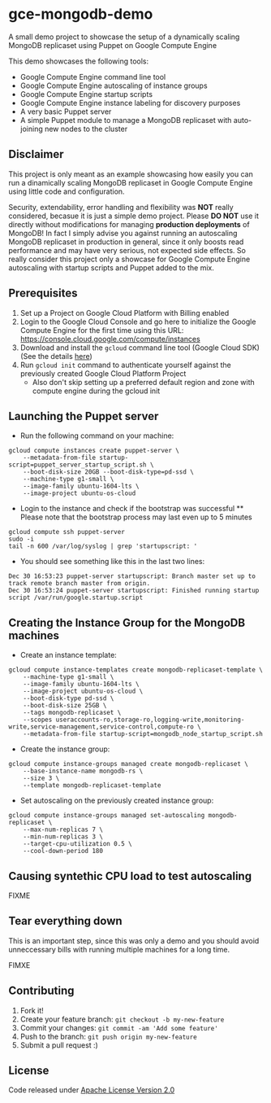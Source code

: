 # gce-mongodb-demo
A small demo project to showcase the setup of a dynamically scaling MongoDB replicaset using Puppet on Google Compute Engine

This demo showcases the following tools:
- Google Compute Engine command line tool
- Google Compute Engine autoscaling of instance groups
- Google Compute Engine startup scripts
- Google Compute Engine instance labeling for discovery purposes
- A very basic Puppet server
- A simple Puppet module to manage a MongoDB replicaset with auto-joining new nodes to the cluster

## Disclaimer

This project is only meant as an example showcasing how easily you can run a dinamically scaling MongoDB replicaset in Google Compute Engine using little code and configuration.

Security, extendability, error handling and flexibility was **NOT** really considered, becasue it is just a simple demo project. Please **DO NOT** use it directly without modifications for managing **production deployments** of MongoDB! In fact I simply advise you against running an autoscaling MongoDB replicaset in production in general, since it only boosts read performance and may have very serious, not expected side effects. So really consider this project only a showcase for Google Compute Engine autoscaling with startup scripts and Puppet added to the mix.

## Prerequisites

1. Set up a Project on Google Cloud Platform with Billing enabled
1. Login to the Google Cloud Console and go here to initialize the Google Compute Engine for the first time using this URL: https://console.cloud.google.com/compute/instances
1. Download and install the `gcloud` command line tool (Google Cloud SDK) (See the details [here](https://cloud.google.com/sdk/downloads))
1. Run `gcloud init` command to authenticate yourself against the previously created Google Cloud Platform Project
   * Also don't skip setting up a preferred default region and zone with compute engine during the gcloud init

## Launching the Puppet server

* Run the following command on your machine:
```
gcloud compute instances create puppet-server \
    --metadata-from-file startup-script=puppet_server_startup_script.sh \
    --boot-disk-size 20GB --boot-disk-type=pd-ssd \
    --machine-type g1-small \
    --image-family ubuntu-1604-lts \
    --image-project ubuntu-os-cloud
```
* Login to the instance and check if the bootstrap was successful
** Please note that the bootstrap process may last even up to 5 minutes
```
gcloud compute ssh puppet-server
sudo -i
tail -n 600 /var/log/syslog | grep 'startupscript: '
```
* You should see something like this in the last two lines:
```
Dec 30 16:53:23 puppet-server startupscript: Branch master set up to track remote branch master from origin.
Dec 30 16:53:24 puppet-server startupscript: Finished running startup script /var/run/google.startup.script
```

## Creating the Instance Group for the MongoDB machines

* Create an instance template:
```
gcloud compute instance-templates create mongodb-replicaset-template \
    --machine-type g1-small \
    --image-family ubuntu-1604-lts \
    --image-project ubuntu-os-cloud \
    --boot-disk-type pd-ssd \
    --boot-disk-size 25GB \
    --tags mongodb-replicaset \
    --scopes useraccounts-ro,storage-ro,logging-write,monitoring-write,service-management,service-control,compute-ro \
    --metadata-from-file startup-script=mongodb_node_startup_script.sh
```
* Create the instance group:
```
gcloud compute instance-groups managed create mongodb-replicaset \
    --base-instance-name mongodb-rs \
    --size 3 \
    --template mongodb-replicaset-template
```
* Set autoscaling on the previously created instance group:
```
gcloud compute instance-groups managed set-autoscaling mongodb-replicaset \
    --max-num-replicas 7 \
    --min-num-replicas 3 \
    --target-cpu-utilization 0.5 \
    --cool-down-period 180
```

## Causing syntethic CPU load to test autoscaling

FIXME

## Tear everything down

This is an important step, since this was only a demo and you should avoid unneccessary bills with running multiple machines for a long time.

FIMXE

## Contributing

1. Fork it!
1. Create your feature branch: `git checkout -b my-new-feature`
1. Commit your changes: `git commit -am 'Add some feature'`
1. Push to the branch: `git push origin my-new-feature`
1. Submit a pull request :)

## License

Code released under [Apache License Version 2.0](LICENSE)
